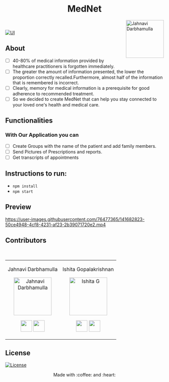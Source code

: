 
<h1 align="center">  MedNet </h1><img align='right' src = "https://media0.giphy.com/media/Ph6YGeB76j0QsPzU0G/giphy.gif?cid=ecf05e47vlhly88gogsz3uem5tdxp064sg1ho14ne9ad6nao&rid=giphy.gif&ct=s"  height="120" alt="Jahnavi Darbhamulla">

<br/>



  [![UI ](https://img.shields.io/badge/User%20Interface-Link%20to%20UI-orange?style=flat-square&logo=appveyor)](https://mednet.netlify.app/)
 
## About
- [ ]  40-80% of medical information provided by healthcare practitioners is forgotten immediately.                                                                     
- [ ]  The greater the amount of information presented, the lower the proportion correctly recalled.Furthermore, almost half of the information that is remembered is incorrect.
- [ ]  Clearly, memory for medical information is a prerequisite for good adherence to recommended treatment.
- [ ]  So we decided to create MedNet that can help you stay connected to your loved one's health and medical care.

## Functionalities
### With Our Application you can
- [ ]   Create Groups with the name of the patient and add family members.
- [ ]   Send Pictures of Prescriptions and reports.
- [ ]   Get transcripts of appointments

## Instructions to run:
- ```npm install``` 
- ```npm start```

## Preview
https://user-images.githubusercontent.com/76477365/141682823-50ce4948-4cf8-4231-af23-2b39071720e2.mp4


## Contributors
<table>
<tr align="center">
<td>

Jahnavi Darbhamulla

<p align="center">
<img src = "https://media-exp1.licdn.com/dms/image/C5603AQGQD7sComp1_w/profile-displayphoto-shrink_400_400/0/1611544262663?e=1642636800&v=beta&t=2f6qkPdXbCVngf8Mcs8xNC9aKCtffY1C-LFjiBAmedA"  height="120" alt="Jahnavi Darbhamulla">
</p>
<p align="center">
<a href = "https://github.com/JahnaviDarbhamulla"><img src = "http://www.iconninja.com/files/241/825/211/round-collaboration-social-github-code-circle-network-icon.svg" width="36" height = "36"/></a>
<a href = "https://www.linkedin.com/in/jahnavi-darbhamulla-0a4280201/">
<img src = "http://www.iconninja.com/files/863/607/751/network-linkedin-social-connection-circular-circle-media-icon.svg" width="36" height="36"/>
</a>
</p>
</td>

<td >

Ishita Gopalakrishnan

<p align="center">
<img src = "https://media-exp1.licdn.com/dms/image/C5603AQF2uU4J13-aGg/profile-displayphoto-shrink_400_400/0/1617816011549?e=1642636800&v=beta&t=ENNjmQh9N8P76acrj247yOo5a8BwifWbS4NBoVDRpxg"  height="120" alt="Ishita G">
</p>
<p align="center">
<a href = "https://github.com/IshitaG-2002IGK"><img src = "http://www.iconninja.com/files/241/825/211/round-collaboration-social-github-code-circle-network-icon.svg" width="36" height = "36"/></a>
<a href = "https://www.linkedin.com/in/ishita-gopalakrishnan-92949320b/">
<img src = "http://www.iconninja.com/files/863/607/751/network-linkedin-social-connection-circular-circle-media-icon.svg" width="36" height="36"/>
</a>
</p>
</td>
<br/>




</tr>
</table>

  
## License
[![License](http://img.shields.io/:license-mit-blue.svg?style=flat-square)](http://badges.mit-license.org)

<p align="center">
	Made with :coffee: and :heart:
</p>

